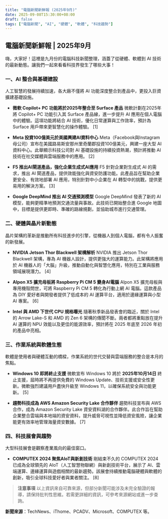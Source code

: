 ```yaml
---
title: "電腦新聞新鮮報 (2025年9月)"
date: 2025-09-08T15:30:00+08:00
draft: false
tags: ["電腦新聞", "AI", "硬體", "軟體", "科技趨勢"]
---
```


## 電腦新聞新鮮報 | 2025年9月

嗨，大家好！這裡是九月份的電腦科技新聞整理，涵蓋了從硬體、軟體到 AI 技術的最新動態。讓我們一起來看看科技界發生了哪些大事！

### 一、AI 整合與基礎建設

人工智慧的發展持續加速，各大廠不僅將 AI 功能深度整合到產品中，更投入巨資擴建基礎設施。

*   **微軟 Copilot+ PC 功能將於2025年整合至 Surface 產品**
    微軟計劃在2025年將 Copilot+ PC 功能引入其 Surface 產品線，進一步提升 AI 應用在個人電腦中的體驗。這項功能將結合 AI 技術，優化日常運算與工作效率，預計為 Surface 用戶帶來更智慧化的操作體驗。 [1]

*   **Meta 投資100億美元於美國興建AI資料中心**
    Meta（Facebook與Instagram母公司）宣布在美國路易斯安那州里奇蘭郡投資100億美元，興建一座大型 AI 資料中心。此舉顯示科技公司對 AI 基礎設施的持續投資熱潮，預計將推動 AI 技術在社交媒體與雲端服務中的應用。 [2]

*   **F5 推出AI閘道產品，強化企業生成式AI應用**
    F5 針對企業對生成式 AI 的需求，推出 AI 閘道產品，提供效能強化與資安防護功能。此產品旨在幫助企業更安全、有效地部署 AI 應用，特別針對中小企業在 AI 轉型中的挑戰，提供更易用的解決方案。 [3]

*   **Google DeepMind 推出 AI 交通預測模型**
    Google DeepMind 發表了新的 AI 模型，能夠更精準地預測交通流量與事故。此技術已開始整合進 Google 地圖中，目標是提供更即時、準確的路線規劃，並協助城市進行交通管理。

### 二、硬體與晶片新動態

晶片架構的革新是推動所有科技進步的引擎，從機器人到個人電腦，都有令人振奮的新發展。

*   **NVIDIA Jetson Thor Blackwell 架構解析**
    NVIDIA 推出 Jetson Thor Blackwell 架構，專為 AI 機器人設計，提供更強大的運算能力。此架構將應用於 AI 機器人的「大腦」升級，推動自動化與智慧化應用，特別在工業與服務領域展現潛力。 [4]

*   **Alpon X5 擴充母板將 Raspberry Pi CM 5 變身AI電腦**
    Alpon X5 擴充母板與專用機殼問世，可將 Raspberry Pi CM 5 轉化為行動上網 AI 電腦。這款產品為 DIY 愛好者與開發者提供了低成本的 AI 運算平台，適用於邊緣運算與小型 AI 專案。 [6]

*   **Intel 與 AMD 下世代 CPU 規格曝光**
    隨著秋季新品發表會的臨近，關於 Intel 的 Arrow Lake-S 和 AMD 的 Zen 6 架構的傳聞不斷。兩者都將重點放在提升 AI 運算的 NPU 效能以及更佳的能源效率，預計將在 2025 年底至 2026 年初的產品中亮相。

### 三、作業系統與軟體生態

軟體是使用者與硬體互動的橋樑，作業系統的世代交替與雲端服務的整合是本月的焦點。

*   **Windows 10 即將終止支援**
    微軟宣布 Windows 10 將於 **2025年10月14日** 終止支援，屆時將不再提供免費的 Windows Update、技術支援或安全性更新。微軟強烈建議用戶盡快升級至 Windows 11，以確保系統安全與功能更新。 [5]

*   **趨勢科技成為 AWS Amazon Security Lake 合作夥伴**
    趨勢科技宣布與 AWS 合作，成為 Amazon Security Lake 資安資料湖的合作夥伴。此合作旨在幫助企業整合雲端與本地端的資安資料，提升威脅可視性並降低資安風險，讓企業能更有效率地管理海量資安數據。 [7]

### 四、科技展會與趨勢

大型科技展會是觀察產業風向的最佳窗口。

*   **COMPUTEX 2024 聚焦AIoT與新創技術**
    剛結束不久的 COMPUTEX 2024 已成為全球領先的 AIoT（人工智慧物聯網）與新創技術平台，展示了 AI、雲端運算、邊緣運算與遊戲相關的最新趨勢。該展會持續推動電腦硬體與軟體的創新，吸引全球科技愛好者與業者關注。 [8]

> **注意事項**
> 以上資訊來自可靠來源，但部分新聞可能涉及未完全驗證的報導，請保持批判性思維。若需更詳細的資訊，可參考來源網站或進一步查詢。

**新聞來源**：TechNews、iThome、PCADV、Microsoft、COMPUTEX 等。